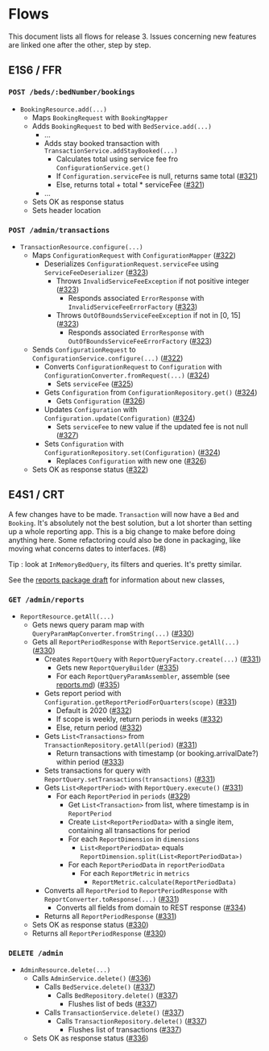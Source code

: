 # Flows

This document lists all flows for release 3. Issues concerning new features are linked one after the other, step by step.

## E1S6 / FFR

### `POST /beds/:bedNumber/bookings`
- `BookingResource.add(...)`
  - Maps `BookingRequest` with `BookingMapper`
  - Adds `BookingRequest` to bed with `BedService.add(...)`
    - ...
    - Adds stay booked transaction with `TransactionService.addStayBooked(...)`
      - Calculates total using service fee fro `ConfigurationService.get()`
      - If `Configuration.serviceFee` is null, returns same total ([#321](https://github.com/glo2003/glo2003-h2020-eq08/issues/321))
      - Else, returns total + total * serviceFee ([#321](https://github.com/glo2003/glo2003-h2020-eq08/issues/321))
    - ...
  - Sets OK as response status
  - Sets header location

### `POST /admin/transactions`
- `TransactionResource.configure(...)`
  - Maps `ConfigurationRequest` with `ConfigurationMapper` ([#322](https://github.com/glo2003/glo2003-h2020-eq08/issues/322))
    - Deserializes `ConfigurationRequest.serviceFee` using `ServiceFeeDeserializer` ([#323](https://github.com/glo2003/glo2003-h2020-eq08/issues/323))
      - Throws `InvalidServiceFeeException` if not positive integer ([#323](https://github.com/glo2003/glo2003-h2020-eq08/issues/323))
        - Responds associated `ErrorResponse` with `InvalidServiceFeeErrorFactory` ([#323](https://github.com/glo2003/glo2003-h2020-eq08/issues/323))
      - Throws `OutOfBoundsServiceFeeException` if not in [0, 15] ([#323](https://github.com/glo2003/glo2003-h2020-eq08/issues/323))
        - Responds associated `ErrorResponse` with `OutOfBoundsServiceFeeErrorFactory` ([#323](https://github.com/glo2003/glo2003-h2020-eq08/issues/323))
  - Sends `ConfigurationRequest` to `ConfigurationService.configure(...)` ([#322](https://github.com/glo2003/glo2003-h2020-eq08/issues/322))
      - Converts `ConfigurationRequest` to `Configuration` with `ConfigurationConverter.fromRequest(...)` ([#324](https://github.com/glo2003/glo2003-h2020-eq08/issues/324))
        - Sets `serviceFee` ([#325](https://github.com/glo2003/glo2003-h2020-eq08/issues/325))
      - Gets `Configuration` from `ConfigurationRepository.get()` ([#324](https://github.com/glo2003/glo2003-h2020-eq08/issues/324))
        - Gets `Configuration` ([#326](https://github.com/glo2003/glo2003-h2020-eq08/issues/326))
      - Updates `Configuration` with `Configuration.update(Configuration)` ([#324](https://github.com/glo2003/glo2003-h2020-eq08/issues/324))
        - Sets `serviceFee` to new value if the updated fee is not null ([#327](https://github.com/glo2003/glo2003-h2020-eq08/issues/327))
      - Sets `Configuration` with `ConfigurationRepository.set(Configuration)` ([#324](https://github.com/glo2003/glo2003-h2020-eq08/issues/324))
        - Replaces `Configuration` with new one ([#326](https://github.com/glo2003/glo2003-h2020-eq08/issues/326))
  - Sets OK as response status ([#322](https://github.com/glo2003/glo2003-h2020-eq08/issues/322))
  
## E4S1 / CRT

A few changes have to be made. `Transaction` will now have a `Bed` and `Booking`. It's absolutely not the best solution, but a lot shorter than setting up a whole reporting app. This is a big change to make before doing anything here. Some refactoring could also be done in packaging, like moving what concerns dates to interfaces. (#8)

Tip : look at `InMemoryBedQuery`, its filters and queries. It's pretty similar.

See the [reports package draft](reports.md) for information about new classes,

### `GET /admin/reports`
- `ReportResource.getAll(...)`
  - Gets news query param map with `QueryParamMapConverter.fromString(...)` ([#330](https://github.com/glo2003/glo2003-h2020-eq08/issues/330))
  - Gets all `ReportPeriodResponse` with `ReportService.getAll(...)` ([#330](https://github.com/glo2003/glo2003-h2020-eq08/issues/330))
    - Creates `ReportQuery` with `ReportQueryFactory.create(...)` ([#331](https://github.com/glo2003/glo2003-h2020-eq08/issues/331))
      - Gets new `ReportQueryBuilder` ([#335](https://github.com/glo2003/glo2003-h2020-eq08/issues/335))
      - For each `ReportQueryParamAssembler`, assemble (see [reports.md](reports.md)) ([#335](https://github.com/glo2003/glo2003-h2020-eq08/issues/335))
    - Gets report period with `Configuration.getReportPeriodForQuarters(scope)` ([#331](https://github.com/glo2003/glo2003-h2020-eq08/issues/331))
      - Default is 2020 ([#332](https://github.com/glo2003/glo2003-h2020-eq08/issues/332))
      - If scope is weekly, return periods in weeks ([#332](https://github.com/glo2003/glo2003-h2020-eq08/issues/332))
      - Else, return period ([#332](https://github.com/glo2003/glo2003-h2020-eq08/issues/332))
    - Gets `List<Transactions>` from `TransactionRepository.getAll(period)` ([#331](https://github.com/glo2003/glo2003-h2020-eq08/issues/331))
      - Return transactions with timestamp (or booking.arrivalDate?) within period ([#333](https://github.com/glo2003/glo2003-h2020-eq08/issues/333))
    - Sets transactions for query with `ReportQuery.setTransactions(transactions)` ([#331](https://github.com/glo2003/glo2003-h2020-eq08/issues/331))
    - Gets `List<ReportPeriod>` with `ReportQuery.execute()` ([#331](https://github.com/glo2003/glo2003-h2020-eq08/issues/331))
      - For each `ReportPeriod` in `periods`  ([#329](https://github.com/glo2003/glo2003-h2020-eq08/issues/329))
        - Get `List<Transaction>` from list, where timestamp is in `ReportPeriod`
        - Create `List<ReportPeriodData>` with a single item, containing all transactions for period
        - For each `ReportDimension` in `dimensions`
          - `List<ReportPeriodData>` equals `ReportDimension.split(List<ReportPeriodData>)`
        - For each `ReportPeriodData` in `reportPeriodData`
            - For each `ReportMetric` in `metrics`
              - `ReportMetric.calculate(ReportPeriodData)`
    - Converts all `ReportPeriod` to `ReportPeriodResponse` with `ReportConverter.toResponse(...)` ([#331](https://github.com/glo2003/glo2003-h2020-eq08/issues/331))
      - Converts all fields from domain to REST response ([#334](https://github.com/glo2003/glo2003-h2020-eq08/issues/334))
    - Returns all `ReportPeriodResponse` ([#331](https://github.com/glo2003/glo2003-h2020-eq08/issues/331))
  - Sets OK as response status ([#330](https://github.com/glo2003/glo2003-h2020-eq08/issues/330))
  - Returns all `ReportPeriodResponse` ([#330](https://github.com/glo2003/glo2003-h2020-eq08/issues/330))
  
### `DELETE /admin`
- `AdminResource.delete(...)`
  - Calls `AdminService.delete()` ([#336](https://github.com/glo2003/glo2003-h2020-eq08/issues/336))
      - Calls `BedService.delete()` ([#337](https://github.com/glo2003/glo2003-h2020-eq08/issues/337))
          - Calls `BedRepository.delete()` ([#337](https://github.com/glo2003/glo2003-h2020-eq08/issues/337))
              - Flushes list of beds ([#337](https://github.com/glo2003/glo2003-h2020-eq08/issues/337))
      - Calls `TransactionService.delete()` ([#337](https://github.com/glo2003/glo2003-h2020-eq08/issues/337))
          - Calls `TransactionRepository.delete()` ([#337](https://github.com/glo2003/glo2003-h2020-eq08/issues/337))
              - Flushes list of transactions ([#337](https://github.com/glo2003/glo2003-h2020-eq08/issues/337))
  - Sets OK as response status ([#336](https://github.com/glo2003/glo2003-h2020-eq08/issues/336))
